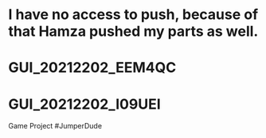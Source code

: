 # I have no access to push, because of that Hamza pushed my parts as well.
# GUI_20212202_EEM4QC
# GUI_20212202_I09UEI
Game Project
#JumperDude
